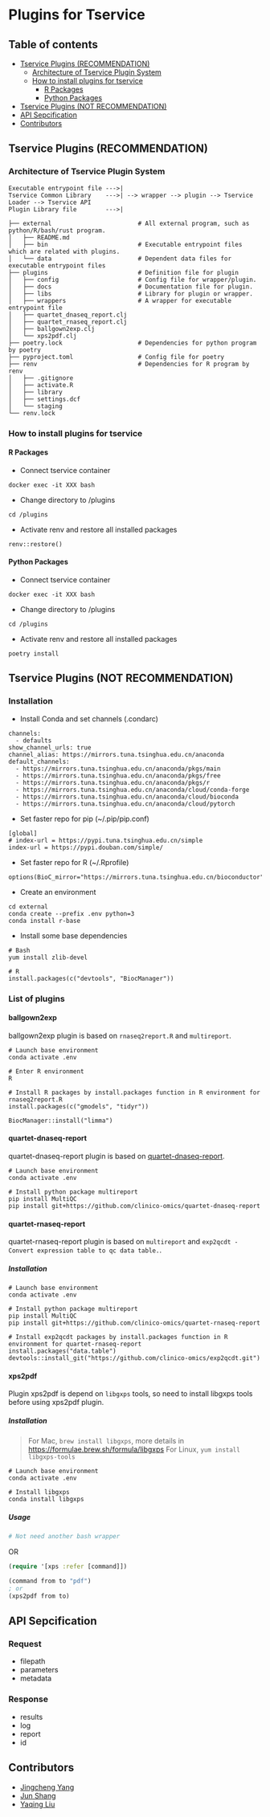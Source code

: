 # Plugins for Tservice

## Table of contents

- [Tservice Plugins (RECOMMENDATION)](#tservice-plugins-recommendation)
  - [Architecture of Tservice Plugin System](#architecture-of-tservice-plugin-system)
  - [How to install plugins for tservice](#how-to-install-plugins-for-tservice)
    - [R Packages](#r-packages)
    - [Python Packages](#python-packages)
- [Tservice Plugins (NOT RECOMMENDATION)](#tservice-plugins-not-recommendation)
- [API Sepcification](#api-sepcification)
- [Contributors](#contributors)

## Tservice Plugins (RECOMMENDATION)

### Architecture of Tservice Plugin System

```
Executable entrypoint file --->|
Tservice Common Library    --->| --> wrapper --> plugin --> Tservice Loader --> Tservice API
Plugin Library file        --->|

├── external                        # All external program, such as python/R/bash/rust program.
│   ├── README.md
│   ├── bin                         # Executable entrypoint files which are related with plugins.
│   └── data                        # Dependent data files for executable entrypoint files
├── plugins                         # Definition file for plugin
│   ├── config                      # Config file for wrapper/plugin.
│   ├── docs                        # Documentation file for plugin.
│   ├── libs                        # Library for plugin or wrapper.
│   ├── wrappers                    # A wrapper for executable entrypoint file
│   ├── quartet_dnaseq_report.clj
│   ├── quartet_rnaseq_report.clj
│   ├── ballgown2exp.clj
│   └── xps2pdf.clj
├── poetry.lock                     # Dependencies for python program by poetry
├── pyproject.toml                  # Config file for poetry
├── renv                            # Dependencies for R program by renv
│   ├── .gitignore
│   ├── activate.R
│   ├── library
│   ├── settings.dcf
│   └── staging
└── renv.lock
```

### How to install plugins for tservice

#### R Packages

- Connect tservice container

```
docker exec -it XXX bash
```

- Change directory to /plugins

```
cd /plugins
```

- Activate renv and restore all installed packages

```
renv::restore()
```

#### Python Packages

- Connect tservice container

```
docker exec -it XXX bash
```

- Change directory to /plugins

```
cd /plugins
```

- Activate renv and restore all installed packages

```
poetry install
```

## Tservice Plugins (NOT RECOMMENDATION)

### Installation

- Install Conda and set channels (.condarc)

```
channels:
  - defaults
show_channel_urls: true
channel_alias: https://mirrors.tuna.tsinghua.edu.cn/anaconda
default_channels:
  - https://mirrors.tuna.tsinghua.edu.cn/anaconda/pkgs/main
  - https://mirrors.tuna.tsinghua.edu.cn/anaconda/pkgs/free
  - https://mirrors.tuna.tsinghua.edu.cn/anaconda/pkgs/r
  - https://mirrors.tuna.tsinghua.edu.cn/anaconda/cloud/conda-forge
  - https://mirrors.tuna.tsinghua.edu.cn/anaconda/cloud/bioconda
  - https://mirrors.tuna.tsinghua.edu.cn/anaconda/cloud/pytorch
```

- Set faster repo for pip (~/.pip/pip.conf)

```
[global]
# index-url = https://pypi.tuna.tsinghua.edu.cn/simple
index-url = https://pypi.douban.com/simple/
```

- Set faster repo for R (~/.Rprofile)

```
options(BioC_mirror="https://mirrors.tuna.tsinghua.edu.cn/bioconductor")
```

- Create an environment

```
cd external
conda create --prefix .env python=3
conda install r-base
```

- Install some base dependencies

```
# Bash
yum install zlib-devel

# R
install.packages(c("devtools", "BiocManager"))
```

### List of plugins

#### ballgown2exp

ballgown2exp plugin is based on `rnaseq2report.R` and `multireport`.

```
# Launch base environment
conda activate .env

# Enter R environment
R

# Install R packages by install.packages function in R environment for rnaseq2report.R
install.packages(c("gmodels", "tidyr"))

BiocManager::install("limma")
```

#### quartet-dnaseq-report

quartet-dnaseq-report plugin is based on [quartet-dnaseq-report](https://github.com/clinico-omics/quartet-dnaseq-report).

```
# Launch base environment
conda activate .env

# Install python package multireport
pip install MultiQC
pip install git+https://github.com/clinico-omics/quartet-dnaseq-report
```

#### quartet-rnaseq-report

quartet-rnaseq-report plugin is based on `multireport` and `exp2qcdt - Convert expression table to qc data table.`.

##### Installation

```
# Launch base environment
conda activate .env

# Install python package multireport
pip install MultiQC
pip install git+https://github.com/clinico-omics/quartet-rnaseq-report

# Install exp2qcdt packages by install.packages function in R environment for quartet-rnaseq-report
install.packages("data.table")
devtools::install_git("https://github.com/clinico-omics/exp2qcdt.git")
```

#### xps2pdf

Plugin xps2pdf is depend on `libgxps` tools, so need to install libgxps tools before using xps2pdf plugin.

##### Installation

> For Mac, `brew install libgxps`, more details in https://formulae.brew.sh/formula/libgxps
> For Linux, `yum install libgxps-tools`

```
# Launch base environment
conda activate .env

# Install libgxps
conda install libgxps
```

##### Usage

```bash
# Not need another bash wrapper
```

OR

```clojure
(require '[xps :refer [command]])

(command from to "pdf")
; or
(xps2pdf from to)
```

## API Sepcification

### Request

- filepath
- parameters
- metadata

### Response

- results
- log
- report
- id

## Contributors

- [Jingcheng Yang](https://github.com/yjcyxky)
- [Jun Shang](https://github.com/stead99)
- [Yaqing Liu](https://github.com/lyaqing)
